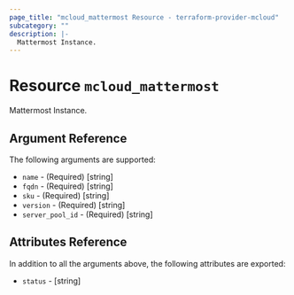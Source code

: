```yaml
---
page_title: "mcloud_mattermost Resource - terraform-provider-mcloud"
subcategory: ""
description: |-
  Mattermost Instance.
---
```


# Resource `mcloud_mattermost`

Mattermost Instance.



## Argument Reference

The following arguments are supported:

- `name` - (Required) [string] 
- `fqdn` - (Required) [string] 
- `sku` - (Required) [string] 
- `version` - (Required) [string] 
- `server_pool_id` - (Required) [string] 

## Attributes Reference

In addition to all the arguments above, the following attributes are exported:

- `status` - [string] 